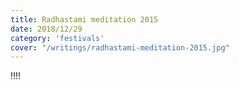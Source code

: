 ```yaml
---
title: Radhastami meditation 2015
date: 2018/12/29
category: 'festivals'
cover: "/writings/radhastami-meditation-2015.jpg"
---
```


!!!!
